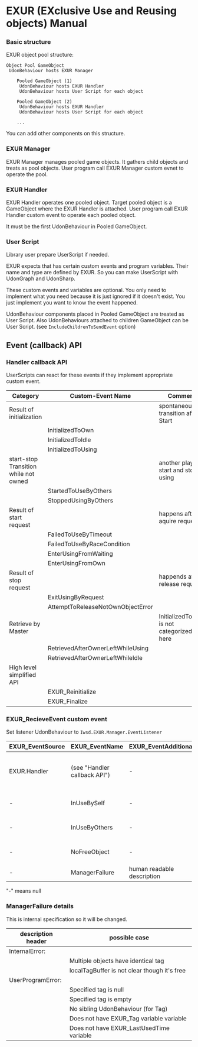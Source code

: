 # EXUR (EXclusive Use and Reusing objects) Manual

### Basic structure 

EXUR object pool structure:

    Object Pool GameObject
     UdonBehaviour hosts EXUR Manager 
   
        Pooled GameObject (1)
         UdonBehaviour hosts EXUR Handler 
         UdonBehaviour hosts User Script for each object
        
        Pooled GameObject (2)
         UdonBehaviour hosts EXUR Handler 
         UdonBehaviour hosts User Script for each object
        
        ...

You can add other components on this structure.


### EXUR Manager
EXUR Manager manages pooled game objects.
It gathers child objects and treats as pool objects.
User program call EXUR Manager custom evnet to operate the pool.


### EXUR Handler
EXUR Handler operates one pooled object.
Target pooled object is a GameObject where the EXUR Handler is attached.
User program call EXUR Handler custom event to operate each pooled object.

It must be the first UdonBehaviour in Pooled GameObject.


### User Script
Library user prepare UserScript if needed.

EXUR expects that has certain custom events and program variables.
Their name and type are defined by EXUR.
So you can make UserScript with UdonGraph and UdonSharp.

These custom events and variables are optional.
You only need to implement what you need because it is just ignored if it doesn't exist.
You just implement you want to know the event happened.

UdonBehaviour components placed in Pooled GameObject are treated as User Script.
Also UdonBehaviours attached to children GameObject can be User Script.
(see `IncludeChildrenToSendEvent` option)


## Event (callback) API

### Handler callback API

UserScripts can react for these events if they implement appropriate custom event.

| Category                              | Custom-Event Name                 | Comment                                  |
|---------------------------------------|-----------------------------------|------------------------------------------|
| Result of initialization              |                                   | spontaneous transition after Start       |
|                                       | InitializedToOwn                  |                                          |
|                                       | InitializedToIdle                 |                                          |
|                                       | InitializedToUsing                |                                          |
| start-stop Transition while not owned |                                   | another players start and stop using     |
|                                       | StartedToUseByOthers              |                                          |
|                                       | StoppedUsingByOthers              |                                          |
| Result of start request               |                                   | happens after  aquire request            |
|                                       | FailedToUseByTimeout              |                                          |
|                                       | FailedToUseByRaceCondition        |                                          |
|                                       | EnterUsingFromWaiting             |                                          |
|                                       | EnterUsingFromOwn                 |                                          |
| Result of stop request                |                                   | happends after release request           |
|                                       | ExitUsingByRequest                |                                          |
|                                       | AttemptToReleaseNotOwnObjectError |                                          |
| Retrieve by Master                    |                                   | InitializedToOwn is not categorized here |
|                                       | RetrievedAfterOwnerLeftWhileUsing |                                          |
|                                       | RetrievedAfterOwnerLeftWhileIdle  |                                          |
| High level simplified API             |                                   |                                          |
|                                       | EXUR_Reinitialize                 |                                          |
|                                       | EXUR_Finalize                     |                                          |


### EXUR_RecieveEvent custom event

Set listener UdonBehaviour to `Iwsd.EXUR.Manager.EventListener`


| EXUR_EventSource | EXUR_EventName               | EXUR_EventAdditionalInfo   | Comment                               |
|------------------|------------------------------|----------------------------|---------------------------------------|
| EXUR.Handler     | (see "Handler callback API") | -                          | Aggregate and propagete Handler event |
| -                | InUseBySelf                  | -                          | Already in use by myself              |
| -                | InUseByOthers                | -                          | Already in use by others              |
| -                | NoFreeObject                 | -                          | No more free object                   |
| -                | ManagerFailure               | human readable description | program error etc.                    |

"-" means null

### ManagerFailure details

This is internal specification so it will be changed.

| description header | possible case                                |
|--------------------|----------------------------------------------|
| InternalError:     |                                              |
|                    | Multiple objects have identical tag          |
|                    | localTagBuffer is not clear though it's free |
| UserProgramError:  |                                              |
|                    | Specified tag is null                        |
|                    | Specified tag is empty                       |
|                    | No sibling UdonBehaviour (for Tag)           |
|                    | Does not have EXUR_Tag variable variable     |
|                    | Does not have EXUR_LastUsedTime variable     |



